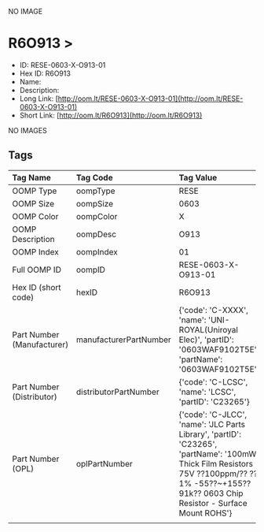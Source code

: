 


  
NO IMAGE  
# R6O913 > 

- ID: RESE-0603-X-O913-01
- Hex ID: R6O913
- Name: 
- Description: 
- Long Link: [http://oom.lt/RESE-0603-X-O913-01](http://oom.lt/RESE-0603-X-O913-01)
- Short Link: [http://oom.lt/R6O913](http://oom.lt/R6O913)
  
NO IMAGES  
## Tags
  

|Tag Name|Tag Code|Tag Value|
| :--- | :--- | :--- |
|OOMP Type|oompType|RESE|
|OOMP Size|oompSize|0603|
|OOMP Color|oompColor|X|
|OOMP Description|oompDesc|O913|
|OOMP Index|oompIndex|01|
|Full OOMP ID|oompID|RESE-0603-X-O913-01|
|Hex ID (short code)|hexID|R6O913|
|Part Number (Manufacturer)|manufacturerPartNumber|{'code': 'C-XXXX', 'name': 'UNI-ROYAL(Uniroyal Elec)', 'partID': '0603WAF9102T5E', 'partName': '0603WAF9102T5E'}|
|Part Number (Distributor)|distributorPartNumber|{'code': 'C-LCSC', 'name': 'LCSC', 'partID': 'C23265'}|
|Part Number (OPL)|oplPartNumber|{'code': 'C-JLCC', 'name': 'JLC Parts Library', 'partID': 'C23265', 'partName': '100mW Thick Film Resistors 75V ??100ppm/?? ??1% -55??~+155?? 91k?? 0603  Chip Resistor - Surface Mount ROHS'}|
||||
